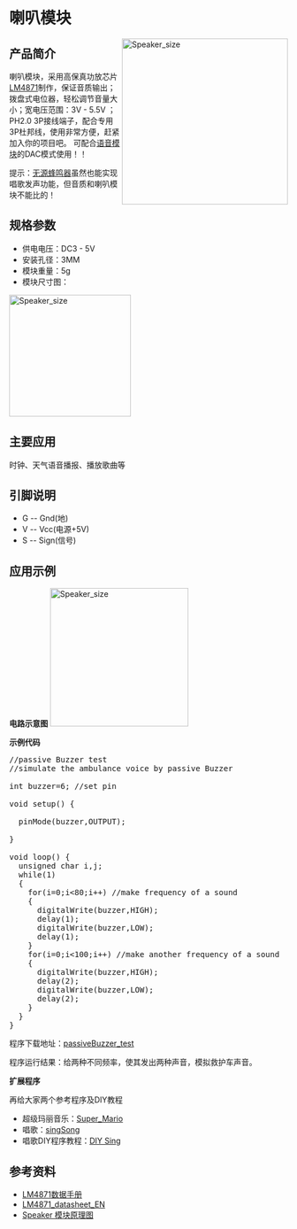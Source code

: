 # 喇叭模块 #

<img src="http://www.yfrobot.com/wiki/images/2/22/%E5%96%87%E5%8F%AD%E6%A8%A1%E5%9D%97.jpg" alt="Speaker_size" width="300" div align=right />

## 产品简介 ##
喇叭模块，采用高保真功放芯片[LM4871](http://wiki.yfrobot.com/datasheet/LM4871_datasheet_EN.pdf)制作，保证音质输出；拨盘式电位器，轻松调节音量大小；宽电压范围：3V - 5.5V ；PH2.0 3P接线端子，配合专用3P杜邦线，使用非常方便，赶紧加入你的项目吧。
可配合[语音模块](http://www.yfrobot.com/wiki/index.php?title=%E8%AF%AD%E9%9F%B3%E6%A8%A1%E5%9D%97)的DAC模式使用！！

提示：[无源蜂鸣器](http://www.yfrobot.com/wiki/index.php?title=%E6%97%A0%E6%BA%90%E8%9C%82%E9%B8%A3%E5%99%A8)虽然也能实现唱歌发声功能，但音质和喇叭模块不能比的！


## 规格参数 ##
- 供电电压：DC3 - 5V
- 安装孔径：3MM
- 模块重量：5g
- 模块尺寸图：
<img src="http://image.yfrobot.com/Speaker/Speaker_size.jpg-yf" alt="Speaker_size" height="220" />


## 主要应用 ##
时钟、天气语音播报、播放歌曲等


## 引脚说明 ##
* G  --  Gnd(地)
* V  --  Vcc(电源+5V)
* S  --  Sign(信号)


## 应用示例 ##
**电路示意图**
<img src="http://image.yfrobot.com/Speaker/Speaker_circuit.png-yf" alt="Speaker_size" height="250" />


**示例代码**
<pre >
//passive Buzzer test
//simulate the ambulance voice by passive Buzzer

int buzzer=6; //set pin

void setup() { 
  
  pinMode(buzzer,OUTPUT);
  
}

void loop() {
  unsigned char i,j;
  while(1) 
  { 
    for(i=0;i<80;i++) //make frequency of a sound
    { 
      digitalWrite(buzzer,HIGH);
      delay(1);
      digitalWrite(buzzer,LOW);
      delay(1);
    } 
    for(i=0;i<100;i++) //make another frequency of a sound
    { 
      digitalWrite(buzzer,HIGH);
      delay(2); 
      digitalWrite(buzzer,LOW);
      delay(2); 
    } 
  } 
}
</pre>

程序下载地址：[passiveBuzzer_test](https://eyun.baidu.com/s/3kVGDZUn)

程序运行结果：给两种不同频率，使其发出两种声音，模拟救护车声音。


**扩展程序**

再给大家两个参考程序及DIY教程

* 超级玛丽音乐：[Super_Mario](https://eyun.baidu.com/s/3jIIHRP8)
* 唱歌：[singSong](https://eyun.baidu.com/s/3o8UKVH4)
* 唱歌DIY程序教程：[DIY Sing](http://www.yfrobot.com/thread-2269-1-1.html)


## 参考资料 ##

* [LM4871数据手册](http://wiki.yfrobot.com/datasheet/LM4871%E6%95%B0%E6%8D%AE%E6%89%8B%E5%86%8C.pdf)
* [LM4871_datasheet_EN](http://wiki.yfrobot.com/datasheet/LM4871_datasheet_EN.pdf)
* [Speaker 模块原理图](http://wiki.yfrobot.com/Speaker/speaker_sch.pdf)
